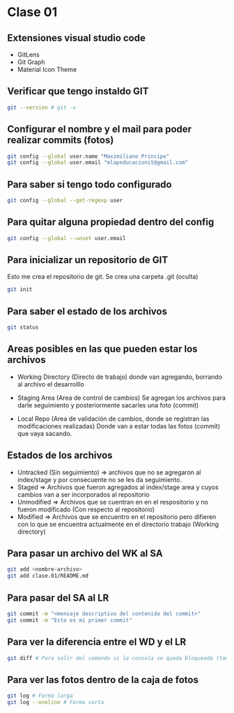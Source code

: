 # Clase 01

## Extensiones visual studio code

* GitLens
* Git Graph
* Material Icon Theme

## Verificar que tengo instaldo GIT
```sh
git --version # git -v
```

## Configurar el nombre y el mail para poder realizar commits (fotos)

```sh
git config --global user.name "Maximiliano Principe"
git config --global user.email "mlapeducacionit@gmail.com"
```

## Para saber si tengo todo configurado

```sh
git config --global --get-regexp user
```

## Para quitar alguna propiedad dentro del config

```sh
git config --global --unset user.email
```

## Para inicializar un repositorio de GIT
Esto me crea el repositorio de git. Se crea una carpeta .git (oculta)

```sh
git init
```

## Para saber el estado de los archivos

```sh
git status
```

## Areas posibles en las que pueden estar los archivos

* Working Directory (Directo de trabajo) donde van agregando, borrando al archivo el desarrolllo

* Staging Area (Area de control de cambios) Se agregan los archivos para darle seguimiento y posteriormente sacarles una foto (commit)

* Local Repo (Area de validación de cambios, donde se registran las modificaciones realizadas) Donde van a estar todas las fotos (commit) que vaya sacando.


## Estados de los archivos

* Untracked (Sin seguimiento) => archivos que no se agregaron al index/stage y por consecuente no se les da seguimiento.
* Staged => Archivos que fueron agregados al index/stage area y cuyos cambios van a ser incorporados al repositorio
* Unmodified => Archivos que se cuentran en en el respositorio y no fueron modificado (Con respecto al repositorio)
* Modified => Archivos que se encuentro en el repositorio pero difieren con lo que se encuentra actualmente en el directorio trabajo (Working directory)

## Para pasar un archivo del WK al SA

```sh
git add <nombre-archivo>
git add clase.01/README.md
```

## Para pasar del SA al LR

```sh
git commit -m "<mensaje descriptivo del contenido del commit>"
git commit -m "Esto es mi primer commit"
```

## Para ver la diferencia entre el WD y el LR

```sh
git diff # Para salir del comando si la consola se queda bloqueada (tomada) es presionar la tecla q (quit)
```

## Para ver las fotos dentro de la caja de fotos 

```sh
git log # Forma larga
git log --oneline # Forma corta
```



